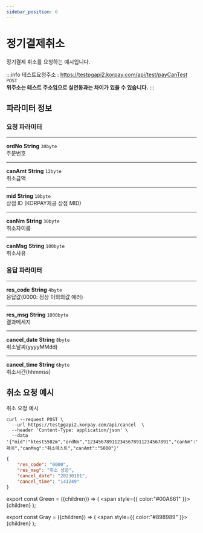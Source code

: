 ```yaml
---
sidebar_position: 6
---
```


# 정기결제취소

정기결제 취소를 요청하는 예시입니다.

:::info
테스트요청주소 : https://testpgapi2.korpay.com/api/test/payCanTest <Green>`POST`</Green> <br/>
**위주소는 테스트 주소임으로 실연동과는 차이가 있을 수 있습니다.**
:::
## 파라미터 정보


### 요청 파라미터
---
**ordNo** <Green>**String**</Green> <Gray>`30byte`</Gray><br/>
주문번호

---
**canAmt** <Green>**String**</Green> <Gray>`12byte`</Gray><br/>
취소금액

---
**mid** <Green>**String**</Green> <Gray>`10byte`</Gray><br/>
상점 ID (KORPAY제공 상점 MID)

---
**canNm** <Green>**String**</Green> <Gray>`30byte`</Gray><br/>
취소자이름

---
**canMsg** <Green>**String**</Green> <Gray>`100byte`</Gray><br/>
취소사유

### 응답 파라미터
---
**res_code** <Green>**String**</Green> <Gray>`4byte`</Gray><br/>
응답값(0000: 정상 이외의값 에러)

---
**res_msg** <Green>**String**</Green> <Gray>`1000byte`</Gray><br/>
결과메세지

---
**cancel_date** <Green>**String**</Green> <Gray>`8byte`</Gray><br/>
취소날짜(yyyyMMdd)

---
**cancel_time** <Green>**String**</Green> <Gray>`6byte`</Gray><br/>
취소시간(hhmmss)


## 취소 요청 예시

취소 요청 예시

```shell title="요청예시"
curl --request POST \
  --url https://testpgapi2.korpay.com/api/cancel  \
  --header 'Content-Type: application/json' \
  --data '{"mid":"ktest5502m","ordNo","123456789112345678911234567891","canNm":"코페이","canMsg":"취소테스트","canAmt":"5000"}'
```


```json title="응답예시"
{
    "res_code": "0000",
    "res_msg": "취소 성공",
    "cancel_date": "20230101",
    "cancel_time": "141249"
}
```
export const Green = ({children}) => (
    <span
        style={{
        color:"#00A661"
    }}>
        {children}
    </span>
);

export const Gray = ({children}) => (
    <span
        style={{
        color:"#898989"
    }}>
        {children}
    </span>
);
